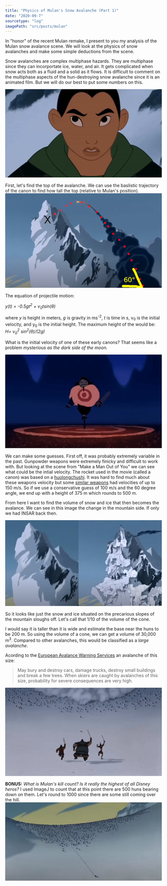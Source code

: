 ```yaml
---
title: "Physics of Mulan's Snow Avalanche (Part 1)"
date: "2020-09-7"
sourcetype: "log"
imagePath: "src/posts/mulan"
---
```

In "honor" of the recent Mulan remake, I present to you my analysis of the Mulan snow avalance scene. We will look at the physics of snow avalanches and make some simple deductions from the scene. 

Snow avalanches are complex multiphase hazards. They are multiphase since they can incorportate ice, water, and air. It gets complicated when snow acts both as a fluid and a solid as it flows. It is difficult to comment on the multiphase aspects of the hun-destroying snow avalanche since it is an animated film. But we will do our best to put some numbers on this. 

![Mulan](./mulanexpression.gif)

First, let's find the top of the avalanche. 
We can use the baslistic trajectory of the canon to find how tall the top (relative to Mulan's position). 
![Thanks Mushu](./mountain2_annotated.png)

The equation of projectile motion:

 *y(t) = -0.5gt<sup>2</sup>  + v<sub>0</sub>tsin(&theta;)*

where *y* is height in meters, *g* is gravity in ms<sup>-2</sup>, *t* is time in s, v<sub>0</sub> is the initial velocity, and y<sub>0</sub> is the initial height. 
The maximum height of the would be: 
*H= v<sub>0</sub><sup>2</sup> sin<sup>2</sup>(&theta;)/(2g)*

What is the initial velocity of one of these early canons? That seems like a problem *mysterious as the dark side of the moon.* 

![V0](./dummy.gif)

We can make some guesses. First off, it was probably extremely variable in the past. Gunpowder weapons were extremely finicky and difficult to work with. But looking at the scene from "Make a Man Out of You" we can see what could be the intial velocity. The rocket used in the movie (called a canon) was based on a [huolongchushi](https://en.wikipedia.org/wiki/Huolongchushui). It was hard to find much about these weapons velocity but some [similar weapons](https://deadliestwarrior.fandom.com/wiki/Nest_of_Bees) had velocities of up to 150 m/s. So if we use a conservative guess of 100 m/s and the 60 degree angle, we end up with a height of 375 m which rounds to 500 m. 

From here I want to find the volume of snow and ice that then becomes the avalance. We can see in this image the change in the mountain side. If only we had INSAR back then. 

![What Sounds does an avalanche make?](./mountanchange.png)

So it looks like just the snow and ice situated on the precarious slopes of the mountain sloughs off. Let's call that 1/10 of the volume of the cone. 

I would say it is taller than it is wide and estimate the base near the huns to be 200 m. So using the volume of a cone, we can get a volume of 30,000 m<sup>3</sup>. Compared to other avalanches, this would be classified as a *large avalanche*. 

Acording to the [European Avalance Warning Services](https://www.avalanches.org/standards/avalanche-size/) an avalanche of this size: 

>May bury and destroy cars, damage trucks, destroy small buildings and break a few trees.
>When skiers are caught by avalanches of this size, probability for severe consequences are very high.

![Good luck with that](./runaway.gif)

**BONUS:** 
*What is Mulan's kill count? Is it really the highest of all Disney heros?*
I used ImageJ to count that at this point there are 500 huns bearing down on them. Let's round to 1000 since there are some still coming over the hill. 
![Huns](./huns.png)



